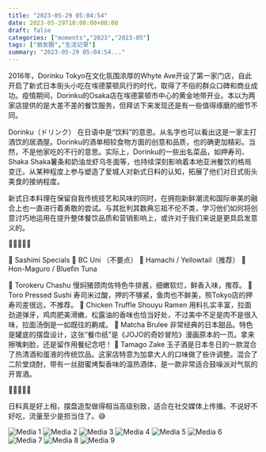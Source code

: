 ```yaml
---
title: "2023-05-29 05:04:54"
date: 2023-05-29T10:00:00+08:00
draft: false
categories: ["moments","2023","2023-05"]
tags: ["朋友圈","生活记录"]
summary: "2023-05-29 05:04:54..."
---
```


2016年，Dorinku Tokyo在文化氛围浓厚的Whyte Ave开设了第一家门店，自此开启了新式日本街头小吃在埃德蒙顿风行的时代，取得了不俗的群众口碑和商业成功。疫情期间，Dorinku的Osaka店在埃德蒙顿市中心的黄金地带开业。本以为两家店提供的是大差不差的餐饮服务，但拜访下来发现还是有一些值得琢磨的细节不同。

Dorinku（ドリンク） 在日语中是“饮料”的意思。从名字也可以看出这是一家主打酒饮的居酒屋。Dorinku的酒单相较食物方面的创意和品质，也的确更加精彩。当然，不是他家吃的不行的意思。实际上，Dorinku的一些出名菜品，如押寿司、Shaka Shaka薯条和奶油龙虾乌冬面等，也持续深刻影响着本地亚洲餐饮的格局变迁。从某种程度上参与塑造了爱城人对新式日料的认知，拓展了他们对日式街头美食的接纳程度。

新式日本料理在保留自我传统技艺和风味的同时，在拥抱新鲜潮流和国际审美的融合上也一直进行着勇敢的尝试。与其批判其数典忘祖不伦不类，学习他们如何将创意讨巧地运用在提升整体餐饮品质和营销影响上，或许对于我们来说是更具启发意义的。

🍱🍱🍱🍱🍱

💮 Sashimi Specials
🌟 BC Uni （不要点）
🌟 Hamachi / Yellowtail（推荐）
🌟 Hon-Maguro / Bluefin Tuna

🥘 Torokeru Chashu
慢焖猪颈肉佐特色牛排酱，细嫩软烂，鲜香入味，推荐。
🍣 Toro Pressed Sushi
寿司米过酸，押的不够紧，鱼肉也不鲜美，照Tokyo店的押寿司差很远，不推荐。
🍜 Chicken Truffle Shouyu Ramen
用料扎实丰富，拉面劲道弹牙，鸡肉肥美滑嫩，松露油的香味也恰当好处，不过美中不足是肉不是很入味，拉面汤倒是一如既往的齁咸。
🍮 Matcha Brulee
非常经典的日本甜品。特色是罐底的摆盘设计，这张“餐巾纸”是《JOJO的奇妙冒险》漫画原本的一页。拿来擦嘴剌脸，还是留作用餐纪念吧！
🍶 Tamago Zake
玉子酒是日本冬日的一款混合了热清酒和蛋液的传统饮品。这家店特意为加拿大人的口味做了些许调整。混合了二阶堂烧酎，带有一丝甜蜜烤梨香味的温热酒体，是一款非常适合鼓噪派对气氛的开胃酒。

🍱🍱🍱🍱🍱

日料真是好上相，摆盘造型做得相当高级别致，适合在社交媒体上传播。不说好不好吃，流量至少是担当住了。😅

![Media 1](/Moments/photos/2023-05-29/202305290504540.jpg)
![Media 2](/Moments/photos/2023-05-29/202305290504541.jpg)
![Media 3](/Moments/photos/2023-05-29/202305290504542.jpg)
![Media 4](/Moments/photos/2023-05-29/202305290504543.jpg)
![Media 5](/Moments/photos/2023-05-29/202305290504544.jpg)
![Media 6](/Moments/photos/2023-05-29/202305290504545.jpg)
![Media 7](/Moments/photos/2023-05-29/202305290504546.jpg)
![Media 8](/Moments/photos/2023-05-29/202305290504547.jpg)
![Media 9](/Moments/photos/2023-05-29/202305290504548.jpg)

